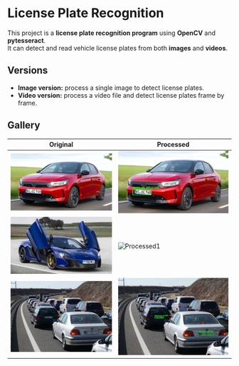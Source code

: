 # License Plate Recognition

This project is a **license plate recognition program** using **OpenCV** and **pytesseract**.  
It can detect and read vehicle license plates from both **images** and **videos**.

## Versions

- **Image version:** process a single image to detect license plates.  
- **Video version:** process a video file and detect license plates frame by frame.

## Gallery

| Original | Processed |
|----------|-----------|
| ![Original1](Resources/Raw/car1.jpg) | ![Processed1](Resources/Processed/car1%20(processed).jpg) |
| ![Original2](Resources/Raw/car2.jpeg) | ![Processed1](Resources/Processed/car2%20(processed).jpg) |
| ![Original3](Resources/Raw/traffic.jpg) | ![Processed1](Resources/Processed/traffic%20(processed).jpg) |
